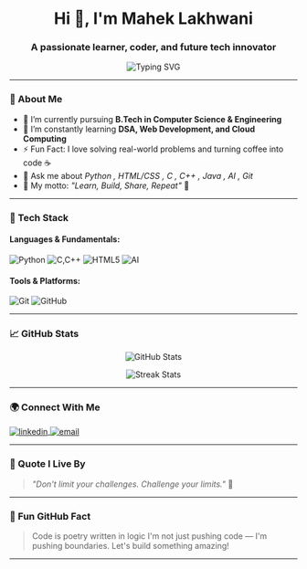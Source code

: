 <h1 align="center">Hi 👋, I'm Mahek Lakhwani</h1>
<h3 align="center">A passionate learner, coder, and future tech innovator</h3>

<p align="center">
  <img src="https://readme-typing-svg.herokuapp.com?font=Fira+Code&size=22&pause=1000&center=true&width=435&lines=💡+Engineering+Student+%7C+CSE;👩‍💻+Aspiring+Full-Stack+Developer;📚+Lifelong+Learner+%7C+Problem+Solver;🚀+Exploring+AI%2C+Cloud%2C+and+Web+Dev!" alt="Typing SVG" />
</p>

---

### 🌟 About Me

- 🔭 I’m currently pursuing **B.Tech in Computer Science & Engineering** 
- 🌱 I’m constantly learning **DSA, Web Development, and Cloud Computing**
- ⚡ Fun Fact: I love solving real-world problems and turning coffee into code ☕
- 💬 Ask me about *Python , HTML/CSS , C , C++ , Java , AI , Git*
- 🧠 My motto: _"Learn, Build, Share, Repeat"_ 🔁

---

### 🚀 Tech Stack

#### Languages & Fundamentals:
![Python](https://img.shields.io/badge/-Python-3776AB?logo=python&logoColor=white&style=for-the-badge)
![C,C++](https://img.shields.io/badge/-C-00599C?style=for-the-badge&logo=c&logoColor=white)
![HTML5](https://img.shields.io/badge/-HTML5-E34F26?logo=html5&logoColor=white&style=for-the-badge)
![AI](https://img.shields.io/badge/-CSS3-1572B6?logo=css3&logoColor=white&style=for-the-badge)

#### Tools & Platforms:
![Git](https://img.shields.io/badge/-Git-F05032?logo=git&logoColor=white&style=for-the-badge)
![GitHub](https://img.shields.io/badge/-GitHub-181717?logo=github&logoColor=white&style=for-the-badge)

---

### 📈 GitHub Stats

<p align="center">
  <img src="https://github-readme-stats.vercel.app/api?username=MahekLakhwani&show_icons=true&theme=tokyonight" alt="GitHub Stats" />
</p>

<p align="center">
  <img src="https://github-readme-streak-stats.herokuapp.com/?user=MahekLakhwani&theme=tokyonight" alt="Streak Stats" />
</p>

---

### 🌍 Connect With Me

<p align="left">
  <a href="https://www.linkedin.com/in/mahek-lakhwani" target="_blank">
    <img align="center" src="https://img.shields.io/badge/LinkedIn-0A66C2?style=for-the-badge&logo=linkedin&logoColor=white" alt="linkedin" />
  </a>
  <a href="mailto:maheklakhwani99@gmail.com">
    <img align="center" src="https://img.shields.io/badge/Gmail-D14836?style=for-the-badge&logo=gmail&logoColor=white" alt="email" />
  </a>
</p>

---

### 💬 Quote I Live By

> _"Don't limit your challenges. Challenge your limits."_ 🚀

---

### 📌 Fun GitHub Fact
> Code is poetry written in logic
>  I'm not just pushing code — I'm pushing boundaries. Let's build something amazing!

---


